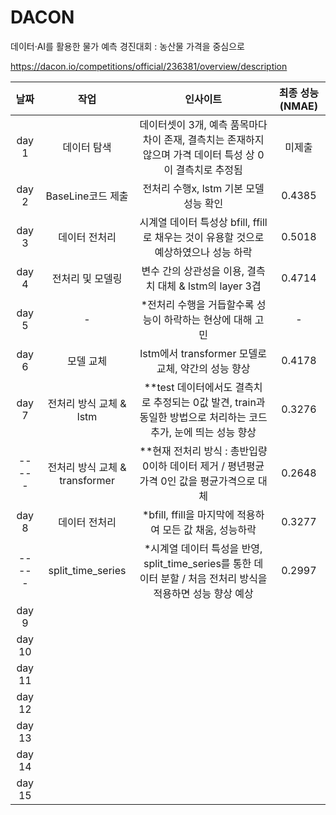 # DACON 
데이터·AI를 활용한 물가 예측 경진대회 : 농산물 가격을 중심으로

https://dacon.io/competitions/official/236381/overview/description

| **날짜** | **작업** | **인사이트** | **최종 성능(NMAE)** |
|:---:|:---:|:---:|:---:|
| day 1 | 데이터 탐색 | 데이터셋이 3개, 예측 품목마다 차이 존재, 결측치는 존재하지 않으며 가격 데이터 특성 상 0이 결측치로 추정됨 | 미제출 |
| day 2 | BaseLine코드 제출 | 전처리 수행x, lstm 기본 모델 성능 확인 | 0.4385 |
| day 3 | 데이터 전처리 | 시계열 데이터 특성상 bfill, ffill로 채우는 것이 유용할 것으로 예상하였으나 성능 하락 | 0.5018 |
| day 4 | 전처리 및 모델링 | 변수 간의 상관성을 이용, 결측치 대체 & lstm의 layer 3겹 | 0.4714 |
| day 5 | - | *전처리 수행을 거듭할수록 성능이 하락하는 현상에 대해 고민 | - |
| day 6 | 모델 교체 | lstm에서 transformer 모델로 교체, 약간의 성능 향상 | 0.4178 |
| day 7 | 전처리 방식 교체 & lstm | **test 데이터에서도 결측치로 추정되는 0값 발견, train과 동일한 방법으로 처리하는 코드 추가, 눈에 띄는 성능 향상 | 0.3276 |
| ----- | 전처리 방식 교체 & transformer | **현재 전처리 방식 : 총반입량 0이하 데이터 제거 / 평년평균가격 0인 값을 평균가격으로 대체 | 0.2648 |
| day 8 | 데이터 전처리 | *bfill, ffill을 마지막에 적용하여 모든 값 채움, 성능하락 | 0.3277 |
| ----- | split_time_series | *시계열 데이터 특성을 반영, split_time_series를 통한 데이터 분할 / 처음 전처리 방식을 적용하면 성능 향상 예상 | 0.2997 |
| day 9 | | | |
| day 10 | | | |
| day 11 | | | |
| day 12 | | | |
| day 13 | | | |
| day 14 | | | |
| day 15 | | | |
